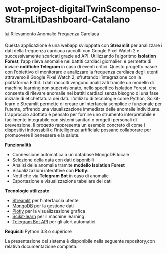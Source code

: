 # wot-project-digitalTwinScompenso-StramLitDashboard-Catalano

📊 Rilevamento Anomalie Frequenza Cardiaca

Questa applicazione è una webapp sviluppata con **Streamlit**  per analizzare i dati della frequenza cardiaca raccolti con Google Pixel Watch 2 e successivamente scaricati grazie ad API.
Utilizzando l’algoritmo **Isolation Forest**, l’app rileva anomalie nei battiti cardiaci giornalieri e permette di inviare **notifiche Telegram** in caso di eventi critici.
Questo progetto nasce con l’obiettivo di monitorare e analizzare la frequenza cardiaca degli utenti attraverso il Google Pixel Watch 2, sfruttando l’integrazione con la piattaforma Fitbit. I dati raccolti vengono analizzati tramite un modello di machine learning non supervisionato, nello specifico Isolation Forest, che consente di rilevare anomalie nei battiti cardiaci senza bisogno di una fase iniziale di etichettatura dei dati. L’utilizzo di tecnologie come Python, Scikit-learn e Streamlit permette di creare un’interfaccia semplice e funzionale per l’utente, offrendo una visualizzazione immediata delle anomalie individuate. L’approccio adottato è pensato per fornire uno strumento interpretabile e facilmente integrabile con sistemi sanitari o progetti personali di prevenzione. Il progetto rappresenta un esempio concreto di come i dispositivi indossabili e l’intelligenza artificiale possano collaborare per promuovere il benessere e la salute.

**Funzionalità**

- Connessione automatica a un database MongoDB locale
-  Selezione della data con dati disponibili
-  Analisi delle anomalie tramite **modello Isolation Forest**
-  Visualizzazioni interattive con **Plotly**:
-  Notifiche via **Telegram Bot** in caso di anomalie
-  Esportazione e visualizzazione tabellare dei dati

 **Tecnologie utilizzate**

- [Streamlit](https://streamlit.io/) per l'interfaccia utente
- [MongoDB](https://www.mongodb.com/) per la gestione dati
- [Plotly](https://plotly.com/python/) per la visualizzazione grafica
- [Scikit-learn](https://scikit-learn.org/) per il machine learning
- [Telegram Bot API](https://core.telegram.org/bots/api) per gli alert automatici

 
 **Requisiti**
 Python 3.8 o superiore

 La presentazione del sistema è disponibile nella seguente repository,con relativa documentazione completa:

 

